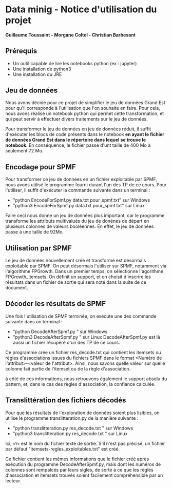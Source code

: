 # Data minig - Notice d'utilisation du projet
#### Guillaume Toussaint - Morgane Coltel - Christian Barbesant



## Prérequis

- Un outil capable de lire les notebooks python (ex : jupyter)
- Une installation de python3
- Une installation du JRE


## Jeu de données

Nous avons décidé pour ce projet de simplifier le jeu de données Grand Est pour qu'il corresponde à l'utilisation que l'on souhaite en faire.
Pour cela, nous avons réalisé un notebook python qui permet cette transformation, et qui peut servir à effectuer divers traitements sur le jeu de données.

Pour transformer le jeu de données en jeu de données réduit, il suffit d'exécuter les blocs de code présents dans le notebook **en ayant le fichier de données Grand Est dans le répertoire dans lequel se trouve le notebook**. En conséquence, le fichier passe d'unt taille de 400 Mo à seulement 72 Mo.

## Encodage pour SPMF

Pour transformer ce jeu de données en un fichier exploitable par SPMF, nous avons utilisé le programme fourni durant l'un des TP de ce cours.
Pour l'utiliser, il suffit d'exécuter la commande suivante dans un terminal :
- "python EncodeForSpmf.py data.txt pour_spmf.txt" sur Windows
- "python3 EncodeForSpmf.py data.txt pour_spmf.txt" sur Linux

Faire ceci nous donne un jeu de données plus important, car le programme transforme les attributs multivalués du jeu de donénes de départ en plusieurs colonnes de valeurs booléennes.
En effet, le jeu de données passe à une taille de 92Mo.

## Utilisation par SPMF

Le jeu de données nouvellement créé et transformé est désormais exploitable par SPMF.
On peut désormais l'utiliser sur SPMF, notamment via l'algorithme FPGrowth.
Dans un premier temps, on sélectionne l'agorithme FPGrowth_itemsets. On définit un support, et on choisit d'inscrire les résultats dans un fichier de sortie qui sera noté <X> dans la suite de ce document.

## Décoder les résultats de SPMF

Une fois l'utilisation de SPMF terminée, on exécute une des commande suivante dans un terminal :

- "python DecodeAfterSpmf.py <X> " sur Windows
- "python3 DecodeAfterSpmf.py <X>" sur Linux
DecodeAfterSpmf.py est là aussi un fichier récupéré d'un des TP de ce cours.

Ce programme crée un fichier res_decode.txt qui contient les itemsets ou règles d'associations issues du fichiers SPMF dans le format <Numéro de l'attribut>-<valeur de l'attribut>.
Ainsi, nous savons quelle valeur sur quelle colonne fait partie de l'itemset ou de la règle d'association.

à côté de ces informations, nous retrouvons également le support absolu du pattern, et, dans le cas des règles d'association, la confiance calculée.

## Translittération des fichiers décodés

Pour que les résultats de l'exploration de données soient plus lisibles, on utilise le programme translitteration.py de la manière suivante :

- "python translitteration.py res_decode.txt <Y>" sur Windows
- "python3 translitteration.py res_decode.txt <Y>" sur Linux

Ici, `<Y>` est le nom du fichier texte de sortie. S'il n'est pas précisé, un fichier par défaut "itemsets-regles_exploitables.txt" est créé.

Ce fichier contient les mêmes informations que le fichier créé après exécution du programme DecodeAfterSpmf.py, mais dont les numéros de colonnes sont rempalcés par leurs sigles, de sorte à ce que les règles d'association et itemsets trouvés soient facilement compréhensible par un lecteur.
